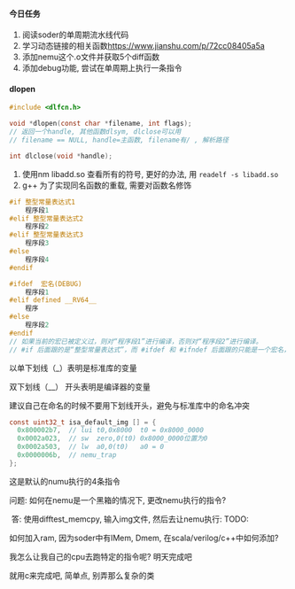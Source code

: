 #### 今日任务

1. 阅读soder的单周期流水线代码
2. 学习动态链接的相关函数<https://www.jianshu.com/p/72cc08405a5a>
3. 添加nemu这个.o文件并获取5个diff函数
4. 添加debug功能, 尝试在单周期上执行一条指令



#### dlopen

```c
#include <dlfcn.h>

void *dlopen(const char *filename, int flags);
// 返回一个handle, 其他函数dlsym, dlclose可以用
// filename == NULL, handle=主函数, filename有/ , 解析路径

int dlclose(void *handle);

```

1. 使用nm libadd.so  查看所有的符号, 更好的办法, 用 `readelf -s libadd.so` 
2. g++ 为了实现同名函数的重载, 需要对函数名修饰



```c
#if 整型常量表达式1
    程序段1
#elif 整型常量表达式2
    程序段2
#elif 整型常量表达式3
    程序段3
#else
    程序段4
#endif

#ifdef  宏名(DEBUG)
    程序段1
#elif defined __RV64__
	程序
#else
    程序段2
#endif
// 如果当前的宏已被定义过，则对“程序段1”进行编译，否则对“程序段2”进行编译。
// #if 后面跟的是“整型常量表达式”，而 #ifdef 和 #ifndef 后面跟的只能是一个宏名，不能是其他的。
```

以单下划线（_）表明是标准库的变量

双下划线（__） 开头表明是编译器的变量

建议自己在命名的时候不要用下划线开头，避免与标准库中的命名冲突



```c
const uint32_t isa_default_img [] = {
  0x800002b7,  // lui t0,0x8000  t0 = 0x8000_0000
  0x0002a023,  // sw  zero,0(t0) 0x8000_0000位置为0
  0x0002a503,  // lw  a0,0(t0)   a0 = 0
  0x0000006b,  // nemu_trap
};
```

这是默认的numu执行的4条指令

问题: 如何在nemu是一个黑箱的情况下, 更改nemu执行的指令? 

​	答: 使用difftest_memcpy, 输入img文件, 然后去让nemu执行: TODO:

如何加入ram, 因为soder中有IMem, Dmem, 在scala/verilog/c++中如何添加?

我怎么让我自己的cpu去跑特定的指令呢?  明天完成吧



就用c来完成吧, 简单点, 别弄那么复杂的类